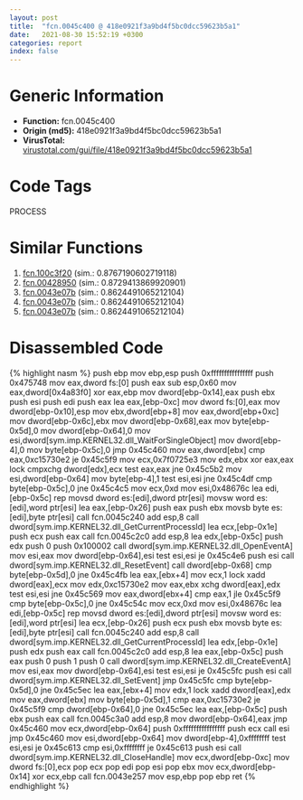 ```yaml
---
layout: post
title:  "fcn.0045c400 @ 418e0921f3a9bd4f5bc0dcc59623b5a1"
date:   2021-08-30 15:52:19 +0300
categories: report
index: false
---
```


# Generic Information
- **Function:** fcn.0045c400
- **Origin (md5):** 418e0921f3a9bd4f5bc0dcc59623b5a1
- **VirusTotal:** [virustotal.com/gui/file/418e0921f3a9bd4f5bc0dcc59623b5a1][virustotal_ref]

# Code Tags
<span class="tag" id="PROCESS">PROCESS</span>


# Similar Functions

1. [fcn.100c3f20][similar_1_ref] (sim.: 0.8767190602719118)
2. [fcn.00428950][similar_2_ref] (sim.: 0.8729413869920901)
3. [fcn.0043e07b][similar_3_ref] (sim.: 0.8624491065212104)
4. [fcn.0043e07b][similar_4_ref] (sim.: 0.8624491065212104)
5. [fcn.0043e07b][similar_5_ref] (sim.: 0.8624491065212104)


# Disassembled Code

{% highlight nasm %}
push ebp
mov ebp,esp
push 0xffffffffffffffff
push 0x475748
mov eax,dword fs:[0]
push eax
sub esp,0x60
mov eax,dword[0x4a83f0]
xor eax,ebp
mov dword[ebp-0x14],eax
push ebx
push esi
push edi
push eax
lea eax,[ebp-0xc]
mov dword fs:[0],eax
mov dword[ebp-0x10],esp
mov ebx,dword[ebp+8]
mov eax,dword[ebp+0xc]
mov dword[ebp-0x6c],ebx
mov dword[ebp-0x68],eax
mov byte[ebp-0x5d],0
mov dword[ebp-0x64],0
mov esi,dword[sym.imp.KERNEL32.dll_WaitForSingleObject]
mov dword[ebp-4],0
mov byte[ebp-0x5c],0
jmp 0x45c460
mov eax,dword[ebx]
cmp eax,0xc15730e2
je 0x45c5f9
mov ecx,0x7f0725e3
mov edx,ebx
xor eax,eax
lock cmpxchg dword[edx],ecx
test eax,eax
jne 0x45c5b2
mov esi,dword[ebp-0x64]
mov byte[ebp-4],1
test esi,esi
jne 0x45c4df
cmp byte[ebp-0x5c],0
jne 0x45c4c5
mov ecx,0xd
mov esi,0x48676c
lea edi,[ebp-0x5c]
rep movsd dword es:[edi],dword ptr[esi]
movsw word es:[edi],word ptr[esi]
lea eax,[ebp-0x26]
push eax
push ebx
movsb byte es:[edi],byte ptr[esi]
call fcn.0045c240
add esp,8
call dword[sym.imp.KERNEL32.dll_GetCurrentProcessId]
lea ecx,[ebp-0x1e]
push ecx
push eax
call fcn.0045c2c0
add esp,8
lea edx,[ebp-0x5c]
push edx
push 0
push 0x100002
call dword[sym.imp.KERNEL32.dll_OpenEventA]
mov esi,eax
mov dword[ebp-0x64],esi
test esi,esi
je 0x45c4e6
push esi
call dword[sym.imp.KERNEL32.dll_ResetEvent]
call dword[ebp-0x68]
cmp byte[ebp-0x5d],0
jne 0x45c4fb
lea eax,[ebx+4]
mov ecx,1
lock xadd dword[eax],ecx
mov edx,0xc15730e2
mov eax,ebx
xchg dword[eax],edx
test esi,esi
jne 0x45c569
mov eax,dword[ebx+4]
cmp eax,1
jle 0x45c5f9
cmp byte[ebp-0x5c],0
jne 0x45c54c
mov ecx,0xd
mov esi,0x48676c
lea edi,[ebp-0x5c]
rep movsd dword es:[edi],dword ptr[esi]
movsw word es:[edi],word ptr[esi]
lea ecx,[ebp-0x26]
push ecx
push ebx
movsb byte es:[edi],byte ptr[esi]
call fcn.0045c240
add esp,8
call dword[sym.imp.KERNEL32.dll_GetCurrentProcessId]
lea edx,[ebp-0x1e]
push edx
push eax
call fcn.0045c2c0
add esp,8
lea eax,[ebp-0x5c]
push eax
push 0
push 1
push 0
call dword[sym.imp.KERNEL32.dll_CreateEventA]
mov esi,eax
mov dword[ebp-0x64],esi
test esi,esi
je 0x45c5fc
push esi
call dword[sym.imp.KERNEL32.dll_SetEvent]
jmp 0x45c5fc
cmp byte[ebp-0x5d],0
jne 0x45c5ec
lea eax,[ebx+4]
mov edx,1
lock xadd dword[eax],edx
mov eax,dword[ebx]
mov byte[ebp-0x5d],1
cmp eax,0xc15730e2
je 0x45c5f9
cmp dword[ebp-0x64],0
jne 0x45c5ec
lea eax,[ebp-0x5c]
push ebx
push eax
call fcn.0045c3a0
add esp,8
mov dword[ebp-0x64],eax
jmp 0x45c460
mov ecx,dword[ebp-0x64]
push 0xffffffffffffffff
push ecx
call esi
jmp 0x45c460
mov esi,dword[ebp-0x64]
mov dword[ebp-4],0xffffffff
test esi,esi
je 0x45c613
cmp esi,0xffffffff
je 0x45c613
push esi
call dword[sym.imp.KERNEL32.dll_CloseHandle]
mov ecx,dword[ebp-0xc]
mov dword fs:[0],ecx
pop ecx
pop edi
pop esi
pop ebx
mov ecx,dword[ebp-0x14]
xor ecx,ebp
call fcn.0043e257
mov esp,ebp
pop ebp
ret
{% endhighlight %}


[similar_1_ref]: /report/fcn.100c3f20@a0ac129ff3ea4c0dfa9529c259a9502c
[similar_2_ref]: /report/fcn.00428950@38d41d729f8f30faf0dd96f0c7acba4b
[similar_3_ref]: /report/fcn.0043e07b@505be53c36227b94e2fcc406f247f6e5
[similar_4_ref]: /report/fcn.0043e07b@96a869ae624ddb4834a1d5a829f85469
[similar_5_ref]: /report/fcn.0043e07b@c077742bdc6d4f2c0ca7d0e2a6a94acf
[virustotal_ref]: https://www.virustotal.com/gui/file/418e0921f3a9bd4f5bc0dcc59623b5a1